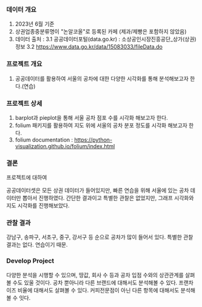 ### 데이터 개요
1. 2023년 6월 기준
2. 상권업종중분류명이 "논알코올"로 등록된 카페 (제과/제빵은 포함하지 않았음)
3. 데이터 출처 :
   3.1 공공데이터포털(data.go.kr) : 소상공인시장진흥공단_상가(상권)정보
   3.2 https://www.data.go.kr/data/15083033/fileData.do

### 프로젝트 개요
1. 공공데이터를 활용하여 서울의 공차에 대한 다양한 시각화를 통해 분석해보고자 한다.(연습)

### 프로젝트 상세
1. barplot과 pieplot을 통해 서울 공차 점포 수를 시각화 해보고자 한다.
2. folium 패키지를 활용하여 지도 위에 서울의 공차 분포 정도를 시각화 해보고자 한다.
3. folium documentation : https://python-visualization.github.io/folium/index.html

### 결론
프로젝트에 대하여

공공데이터셋은 모든 상권 데이터가 들어있지만, 빠른 연습을 위해 서울에 있는 공차 데이터만 뽑아서 진행하였다.
간단한 결과이고 특별한 관찰은 없었지만, 그래프 시각화와 지도 시각화를 진행해보았다.

### 관찰 결과

강남구, 송파구, 서초구, 중구, 강서구 등 순으로 공차가 많이 들어서 있다.
특별한 관찰 결과는 없다. 연습이기 때문.

### Develop Project

다양한 분석을 시행할 수 있으며, 땅값, 회사 수 등과 공차 입점 수와의 상관관계를 살펴볼 수도 있울 것이다.
공차 뿐아니라 다른 브랜드에 대해서도 분석해볼 수 있다.
프랜차이즈 비율에 대해서도 살펴볼 수 있다.
커피전문점이 아닌 다른 항목에 대해서도 분석해볼 수 잇다.

